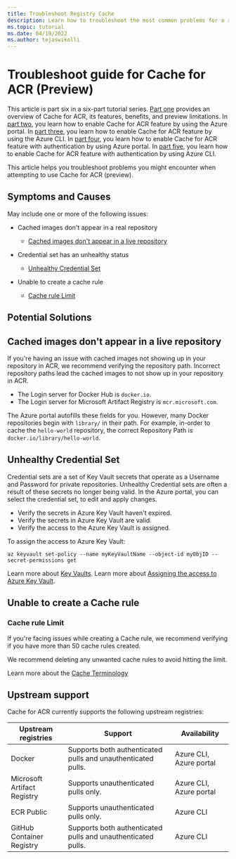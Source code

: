 ```yaml
---
title: Troubleshoot Registry Cache
description: Learn how to troubleshoot the most common problems for a registry enabled with the Cache for ACR feature.
ms.topic: tutorial
ms.date: 04/19/2022
ms.author: tejaswikolli
---
```


# Troubleshoot guide for Cache for ACR (Preview)

This article is part six in a six-part tutorial series. [Part one](tutorial-registry-cache.md) provides an overview of Cache for ACR, its features, benefits, and preview limitations. In [part two](tutorial-enable-registry-cache.md), you learn how to enable Cache for ACR feature by using the Azure portal. In [part three](tutorial-enable-registry-cache-cli.md), you learn how to enable Cache for ACR feature by using the Azure CLI. In [part four](tutorial-enable-registry-cache-auth.md), you learn how to enable Cache for ACR feature with authentication by using Azure portal. In [part five](tutorial-enable-registry-cache-auth-cli.md), you learn how to enable Cache for ACR feature with authentication by using Azure CLI. 

This article helps you troubleshoot problems you might encounter when attempting to use Cache for ACR (preview).

## Symptoms and Causes

May include one or more of the following issues: 

- Cached images don't appear in a real repository 
  - [Cached images don't appear in a live repository](tutorial-troubleshoot-registry-cache.md#cached-images-dont-appear-in-a-live-repository) 

- Credential set has an unhealthy status
  - [Unhealthy Credential Set](tutorial-troubleshoot-registry-cache.md#unhealthy-credential-set)

- Unable to create a cache rule
  - [Cache rule Limit](tutorial-troubleshoot-registry-cache.md#cache-rule-limit)

## Potential Solutions

## Cached images don't appear in a live repository 

If you're having an issue with cached images not showing up in your repository in ACR, we recommend verifying the repository path. Incorrect repository paths lead the cached images to not show up in your repository in ACR.  

- The Login server for Docker Hub is `docker.io`.
- The Login server for Microsoft Artifact Registry is `mcr.microsoft.com`.

The Azure portal autofills these fields for you. However, many Docker repositories begin with `library/` in their path. For example, in-order to cache the `hello-world` repository, the correct Repository Path is `docker.io/library/hello-world`. 

## Unhealthy Credential Set

Credential sets are a set of Key Vault secrets that operate as a Username and Password for private repositories. Unhealthy Credential sets are often a result of these secrets no longer being valid. In the Azure portal, you can select the credential set, to edit and apply changes.

- Verify the secrets in Azure Key Vault haven't expired. 
- Verify the secrets in Azure Key Vault are valid.
- Verify the access to the Azure Key Vault is assigned.

To assign the access to Azure Key Vault:

```azurecli-interactive
az keyvault set-policy --name myKeyVaultName --object-id myObjID --secret-permissions get
```

Learn more about [Key Vaults][create-and-store-keyvault-credentials].
Learn more about [Assigning the access to Azure Key Vault][az-keyvault-set-policy].

## Unable to create a Cache rule

### Cache rule Limit

If you're facing issues while creating a Cache rule, we recommend verifying if you have more than 50 cache rules created. 

We recommend deleting any unwanted cache rules to avoid hitting the limit. 

Learn more about the [Cache Terminology](tutorial-registry-cache.md#terminology)

## Upstream support 

Cache for ACR currently supports the following upstream registries:

| Upstream registries         | Support                                                      | Availability            |
| --------------------------- | ------------------------------------------------------------ | ----------------------- |
| Docker                      | Supports both authenticated pulls and unauthenticated pulls. | Azure CLI, Azure portal |
| Microsoft Artifact Registry | Supports unauthenticated pulls only.                         | Azure CLI, Azure portal |
| ECR Public                  | Supports unauthenticated pulls only.                         | Azure CLI               |
| GitHub Container Registry   | Supports both authenticated pulls and unauthenticated pulls. | Azure CLI               |


<!-- LINKS - External -->
[create-and-store-keyvault-credentials]:../key-vault/secrets/quick-create-portal.md
[az-keyvault-set-policy]: ../key-vault/general/assign-access-policy.md#assign-an-access-policy
